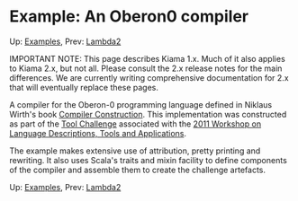 # Example: An Oberon0 compiler

Up: [Examples](Examples.md), Prev: [Lambda2](Lambda2.md)

IMPORTANT NOTE: This page describes Kiama 1.x. Much of it also applies
to Kiama 2.x, but not all. Please consult the 2.x release notes for the
main differences. We are currently writing comprehensive documentation
for 2.x that will eventually replace these pages.

A compiler for the Oberon-0 programming language defined in Niklaus
Wirth's book
[Compiler Construction](http://www.cs.inf.ethz.ch/~wirth/books/CompilerConstruction/).
This implementation was constructed as part of the
[Tool Challenge](http://ldta.info/2011/tool.html)
associated with the
[2011 Workshop on Language Descriptions, Tools and Applications](http://ldta.info/2011/index.html).

The example makes extensive use of attribution, pretty printing and rewriting.
It also uses Scala's traits and mixin facility to define components of the
compiler and assemble them to create the challenge artefacts.

Up: [Examples](Examples.md), Prev: [Lambda2](Lambda2.md)
